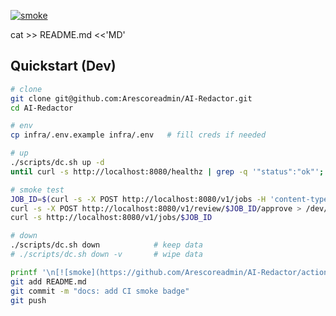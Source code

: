 [![smoke](https://github.com/Arescoreadmin/AI-Redactor/actions/workflows/smoke.yml/badge.svg)](https://github.com/Arescoreadmin/AI-Redactor/actions/workflows/smoke.yml)

cat >> README.md <<'MD'
## Quickstart (Dev)

```bash
# clone
git clone git@github.com:Arescoreadmin/AI-Redactor.git
cd AI-Redactor

# env
cp infra/.env.example infra/.env   # fill creds if needed

# up
./scripts/dc.sh up -d
until curl -s http://localhost:8080/healthz | grep -q '"status":"ok"'; do printf .; sleep 1; done; echo

# smoke test
JOB_ID=$(curl -s -X POST http://localhost:8080/v1/jobs -H 'content-type: application/json' -d '{"type":"doc","org_id":"00000000-0000-0000-0000-000000000001"}' | python -c "import sys,json; print(json.load(sys.stdin)['id'])")
curl -s -X POST http://localhost:8080/v1/review/$JOB_ID/approve > /dev/null
curl -s http://localhost:8080/v1/jobs/$JOB_ID

# down
./scripts/dc.sh down            # keep data
# ./scripts/dc.sh down -v       # wipe data

printf '\n[![smoke](https://github.com/Arescoreadmin/AI-Redactor/actions/workflows/smoke.yml/badge.svg)](https://github.com/Arescoreadmin/AI-Redactor/actions/workflows/smoke.yml)\n' >> README.md
git add README.md
git commit -m "docs: add CI smoke badge"
git push
